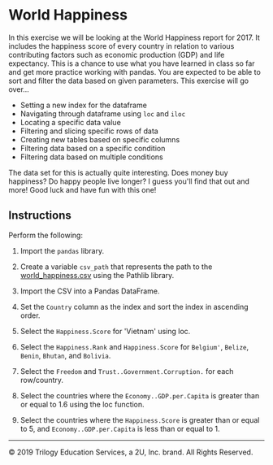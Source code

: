 # World Happiness

In this exercise we will be looking at the World Happiness report for 2017. It includes the happiness score of every country in relation to various contributing factors such as economic production (GDP) and life expectancy. This is a chance to use what you have learned in class so far and get more practice working with pandas. You are expected to be able to sort and filter the data based on given parameters. This exercise will go over...

* Setting a new index for the dataframe
* Navigating through dataframe using `loc` and `iloc`
* Locating a specific data value
* Filtering and slicing specific rows of data
* Creating new tables based on specific columns
* Filtering data based on a specific condition
* Filtering data based on multiple conditions

The data set for this is actually quite interesting. Does money buy happiness? Do happy people live longer? I guess you'll find that out and more! Good luck and have fun with this one!

## Instructions

Perform the following:

1. Import the `pandas` library.

2. Create a variable `csv_path` that represents the path to the [world_happiness.csv](Resources/world_happiness.csv) using the Pathlib library.

3. Import the CSV into a Pandas DataFrame.

4. Set the `Country` column as the index and sort the index in ascending order.

5. Select the `Happiness.Score` for 'Vietnam' using loc.

6. Select the `Happiness.Rank` and `Happiness.Score` for `Belgium'`, `Belize`, `Benin`, `Bhutan`, and `Bolivia`.

7. Select the `Freedom` and `Trust..Government.Corruption.` for each row/country.

8. Select the countries where the `Economy..GDP.per.Capita` is greater than or equal to 1.6 using the loc function.

9. Select the countries where the `Happiness.Score` is greater than or equal to 5, and `Economy..GDP.per.Capita` is less than or equal to 1.

---

© 2019 Trilogy Education Services, a 2U, Inc. brand. All Rights Reserved.
